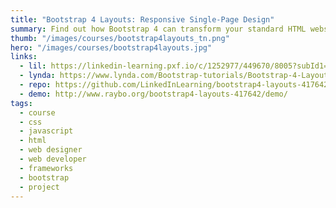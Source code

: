 ```yaml
---
title: "Bootstrap 4 Layouts: Responsive Single-Page Design"
summary: Find out how Bootstrap 4 can transform your standard HTML websites into inspired single-page designs.
thumb: "/images/courses/bootstrap4layouts_tn.png"
hero: "/images/courses/bootstrap4layouts.jpg"
links:
  - lil: https://linkedin-learning.pxf.io/c/1252977/449670/8005?subId1=linkedin&u=https%3A%2F%2Fwww.linkedin.com%2Flearning%2Fbootstrap-4-layouts-responsive-single-page-design
  - lynda: https://www.lynda.com/Bootstrap-tutorials/Bootstrap-4-Layouts-Responsive-Single-Page-Design/417642-2.html
  - repo: https://github.com/LinkedInLearning/bootstrap4-layouts-417642
  - demo: http://www.raybo.org/bootstrap4-layouts-417642/demo/
tags:
  - course
  - css
  - javascript
  - html
  - web designer
  - web developer
  - frameworks
  - bootstrap
  - project
---
```


